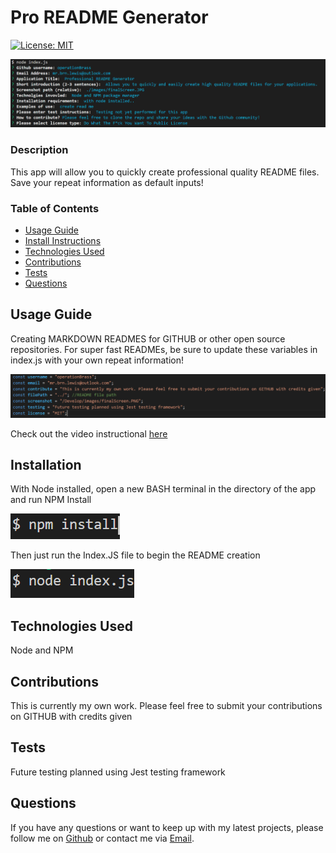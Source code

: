 # Pro README Generator


  [![License: MIT](https://img.shields.io/badge/License-MIT-yellow.svg)](https://opensource.org/licenses/MIT)


  ![Pro README Generator](./Develop/images/finalScreen.PNG)


          
### Description 

This app will allow you to quickly create professional quality README files. Save your repeat information as default inputs! 


### Table of Contents

* [Usage Guide](#Usage-Guide)
* [Install Instructions](#Installation)
* [Technologies Used](#Technologies-Used)
* [Contributions](#Contributions)
* [Tests](#Tests)
* [Questions](#Questions)


## Usage Guide 

Creating MARKDOWN READMES for GITHUB or other open source repositories. For super fast READMEs, be sure to update these variables in index.js with your own repeat information!

  ![defaults](./Develop/images/userDefaults.PNG)

  Check out the video instructional [here](https://drive.google.com/file/d/1BgKupDVuy_WDEVAYnXvEtBUuzUrPvgvF/view)


## Installation 

With Node installed, open a new BASH terminal in the directory of the app and run NPM Install

  ![NPM Install](./Develop/images/npm.PNG)

Then just run the Index.JS file to begin the README creation 

  ![run](./Develop/images/windowsLaunch.PNG)


## Technologies Used 

Node and NPM


## Contributions 

This is currently my own work. Please feel free to submit your contributions on GITHUB with credits given

## Tests 

Future testing planned using Jest testing framework

## Questions 

If you have any questions or want to keep up with my latest projects, please follow me on [Github](http://www.github.com/operationBrass) or contact me via [Email](mr.brn.lewis@outlook.com). 

